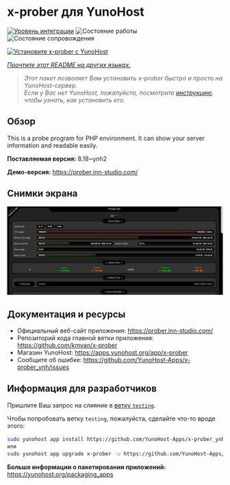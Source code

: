 <!--
Важно: этот README был автоматически сгенерирован <https://github.com/YunoHost/apps/tree/master/tools/readme_generator>
Он НЕ ДОЛЖЕН редактироваться вручную.
-->

# x-prober для YunoHost

[![Уровень интеграции](https://dash.yunohost.org/integration/x-prober.svg)](https://ci-apps.yunohost.org/ci/apps/x-prober/) ![Состояние работы](https://ci-apps.yunohost.org/ci/badges/x-prober.status.svg) ![Состояние сопровождения](https://ci-apps.yunohost.org/ci/badges/x-prober.maintain.svg)

[![Установите x-prober с YunoHost](https://install-app.yunohost.org/install-with-yunohost.svg)](https://install-app.yunohost.org/?app=x-prober)

*[Прочтите этот README на других языках.](./ALL_README.md)*

> *Этот пакет позволяет Вам установить x-prober быстро и просто на YunoHost-сервер.*  
> *Если у Вас нет YunoHost, пожалуйста, посмотрите [инструкцию](https://yunohost.org/install), чтобы узнать, как установить его.*

## Обзор

This is a probe program for PHP environment. It can show your server information and readable easily.


**Поставляемая версия:** 8.18~ynh2

**Демо-версия:** <https://prober.inn-studio.com/>

## Снимки экрана

![Снимок экрана x-prober](./doc/screenshots/screenshot.jpg)

## Документация и ресурсы

- Официальный веб-сайт приложения: <https://prober.inn-studio.com/>
- Репозиторий кода главной ветки приложения: <https://github.com/kmvan/x-prober>
- Магазин YunoHost: <https://apps.yunohost.org/app/x-prober>
- Сообщите об ошибке: <https://github.com/YunoHost-Apps/x-prober_ynh/issues>

## Информация для разработчиков

Пришлите Ваш запрос на слияние в [ветку `testing`](https://github.com/YunoHost-Apps/x-prober_ynh/tree/testing).

Чтобы попробовать ветку `testing`, пожалуйста, сделайте что-то вроде этого:

```bash
sudo yunohost app install https://github.com/YunoHost-Apps/x-prober_ynh/tree/testing --debug
или
sudo yunohost app upgrade x-prober -u https://github.com/YunoHost-Apps/x-prober_ynh/tree/testing --debug
```

**Больше информации о пакетировании приложений:** <https://yunohost.org/packaging_apps>
